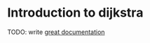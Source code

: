 # Introduction to dijkstra

TODO: write [great documentation](http://jacobian.org/writing/great-documentation/what-to-write/)
